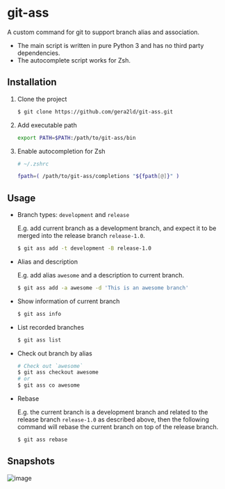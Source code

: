 # git-ass

A custom command for git to support branch alias and association.

- The main script is written in pure Python 3 and has no third party dependencies.
- The autocomplete script works for Zsh.

## Installation

1. Clone the project

   ```sh
   $ git clone https://github.com/gera2ld/git-ass.git
   ```

1. Add executable path

   ```sh
   export PATH=$PATH:/path/to/git-ass/bin
   ```

1. Enable autocompletion for Zsh

   ```sh
   # ~/.zshrc

   fpath=( /path/to/git-ass/completions "${fpath[@]}" )
   ```

## Usage

- Branch types: `development` and `release`

  E.g. add current branch as a development branch, and expect it to be merged into the release branch `release-1.0`.

  ```sh
  $ git ass add -t development -B release-1.0
  ```

- Alias and description

  E.g. add alias `awesome` and a description to current branch.

  ```sh
  $ git ass add -a awesome -d 'This is an awesome branch'
  ```

- Show information of current branch

  ```sh
  $ git ass info
  ```

- List recorded branches

  ```sh
  $ git ass list
  ```

- Check out branch by alias

  ```sh
  # Check out `awesome`
  $ git ass checkout awesome
  # or
  $ git ass co awesome
  ```

- Rebase

  E.g. the current branch is a development branch and related to the release branch `release-1.0` as described above,
  then the following command will rebase the current branch on top of the release branch.

  ```sh
  $ git ass rebase
  ```

## Snapshots

![image](https://user-images.githubusercontent.com/3139113/60232717-079f2300-98d0-11e9-9459-8b195b23beef.png)
